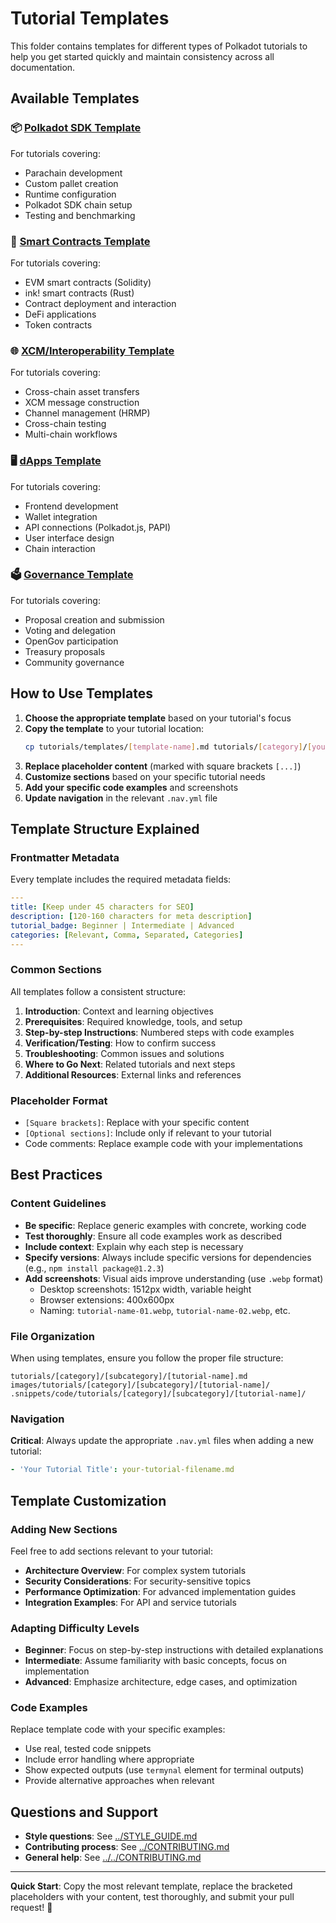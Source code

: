 # Tutorial Templates

This folder contains templates for different types of Polkadot tutorials to help you get started quickly and maintain consistency across all documentation.

## Available Templates

### 📦 [Polkadot SDK Template](polkadot-sdk-template.md)
For tutorials covering:
- Parachain development
- Custom pallet creation  
- Runtime configuration
- Polkadot SDK chain setup
- Testing and benchmarking

### 💎 [Smart Contracts Template](smart-contracts-template.md)
For tutorials covering:
- EVM smart contracts (Solidity)
- ink! smart contracts (Rust)
- Contract deployment and interaction
- DeFi applications
- Token contracts

### 🌐 [XCM/Interoperability Template](xcm-interoperability-template.md)
For tutorials covering:
- Cross-chain asset transfers
- XCM message construction
- Channel management (HRMP)
- Cross-chain testing
- Multi-chain workflows

### 🖥️ [dApps Template](dapps-template.md)
For tutorials covering:
- Frontend development
- Wallet integration  
- API connections (Polkadot.js, PAPI)
- User interface design
- Chain interaction

### 🗳️ [Governance Template](governance-template.md)
For tutorials covering:
- Proposal creation and submission
- Voting and delegation
- OpenGov participation
- Treasury proposals
- Community governance

## How to Use Templates

1. **Choose the appropriate template** based on your tutorial's focus
2. **Copy the template** to your tutorial location:
   ```bash
   cp tutorials/templates/[template-name].md tutorials/[category]/[your-tutorial].md
   ```
3. **Replace placeholder content** (marked with square brackets `[...]`)
4. **Customize sections** based on your specific tutorial needs
5. **Add your specific code examples** and screenshots
6. **Update navigation** in the relevant `.nav.yml` file

## Template Structure Explained

### Frontmatter Metadata
Every template includes the required metadata fields:
```yaml
---
title: [Keep under 45 characters for SEO]
description: [120-160 characters for meta description]  
tutorial_badge: Beginner | Intermediate | Advanced
categories: [Relevant, Comma, Separated, Categories]
---
```

### Common Sections
All templates follow a consistent structure:

1. **Introduction**: Context and learning objectives
2. **Prerequisites**: Required knowledge, tools, and setup
3. **Step-by-step Instructions**: Numbered steps with code examples
4. **Verification/Testing**: How to confirm success
5. **Troubleshooting**: Common issues and solutions
6. **Where to Go Next**: Related tutorials and next steps
7. **Additional Resources**: External links and references

### Placeholder Format
- `[Square brackets]`: Replace with your specific content
- `[Optional sections]`: Include only if relevant to your tutorial
- Code comments: Replace example code with your implementations

## Best Practices

### Content Guidelines
- **Be specific**: Replace generic examples with concrete, working code
- **Test thoroughly**: Ensure all code examples work as described
- **Include context**: Explain why each step is necessary
- **Specify versions**: Always include specific versions for dependencies (e.g., `npm install package@1.2.3`)
- **Add screenshots**: Visual aids improve understanding (use `.webp` format)
  - Desktop screenshots: 1512px width, variable height
  - Browser extensions: 400x600px
  - Naming: `tutorial-name-01.webp`, `tutorial-name-02.webp`, etc.

### File Organization
When using templates, ensure you follow the proper file structure:
```
tutorials/[category]/[subcategory]/[tutorial-name].md
images/tutorials/[category]/[subcategory]/[tutorial-name]/
.snippets/code/tutorials/[category]/[subcategory]/[tutorial-name]/
```

### Navigation
**Critical**: Always update the appropriate `.nav.yml` files when adding a new tutorial:
```yaml
- 'Your Tutorial Title': your-tutorial-filename.md
```

## Template Customization

### Adding New Sections
Feel free to add sections relevant to your tutorial:
- **Architecture Overview**: For complex system tutorials  
- **Security Considerations**: For security-sensitive topics
- **Performance Optimization**: For advanced implementation guides
- **Integration Examples**: For API and service tutorials

### Adapting Difficulty Levels
- **Beginner**: Focus on step-by-step instructions with detailed explanations
- **Intermediate**: Assume familiarity with basic concepts, focus on implementation
- **Advanced**: Emphasize architecture, edge cases, and optimization

### Code Examples
Replace template code with your specific examples:
- Use real, tested code snippets
- Include error handling where appropriate
- Show expected outputs (use `termynal` element for terminal outputs)
- Provide alternative approaches when relevant

## Questions and Support

- **Style questions**: See [../STYLE_GUIDE.md](../STYLE_GUIDE.md)
- **Contributing process**: See [../CONTRIBUTING.md](../CONTRIBUTING.md)  
- **General help**: See [../../CONTRIBUTING.md](../../CONTRIBUTING.md)

---

**Quick Start**: Copy the most relevant template, replace the bracketed placeholders with your content, test thoroughly, and submit your pull request! 🚀